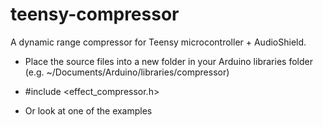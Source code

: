 # teensy-compressor
A dynamic range compressor for Teensy microcontroller + AudioShield.

- Place the source files into a new folder in your Arduino libraries folder (e.g. ~/Documents/Arduino/libraries/compressor)

- #include <effect_compressor.h>

- Or look at one of the examples
